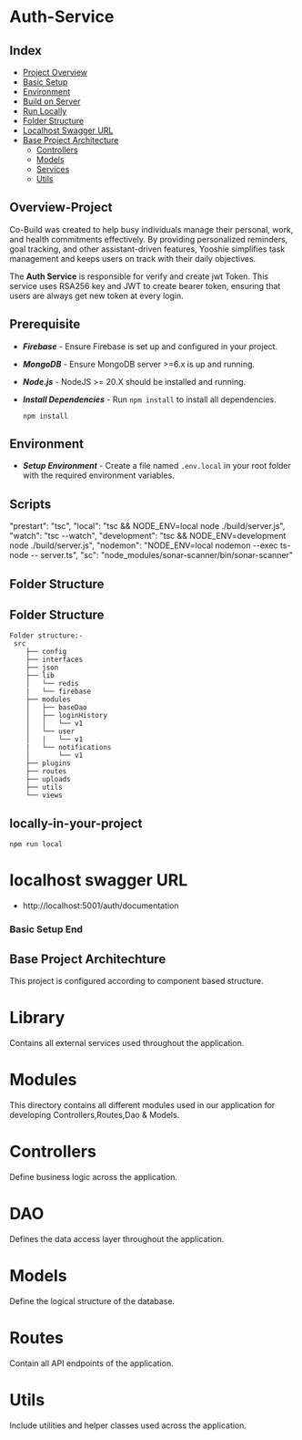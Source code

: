 # Auth-Service

## Index

- [Project Overview](#overview-project)
- [Basic Setup](#prerequisite)
- [Environment](#environment)
- [Build on Server](#scripts)
- [Run Locally](#locally-in-your-project)
- [Folder Structure](#folder-structure)
- [Localhost Swagger URL](#localhost-swagger-url)
- [Base Project Architecture](#base-project-architecture)
  - [Controllers](#controllers)
  - [Models](#models)
  - [Services](#services)
  - [Utils](#utils)

## Overview-Project

Co-Build was created to help busy individuals manage their personal, work, and health commitments effectively. By providing personalized reminders, goal tracking, and other assistant-driven features, Yooshie simplifies task management and keeps users on track with their daily objectives.

The **Auth Service** is responsible for verify and create jwt Token. This service uses RSA256 key and JWT to create bearer token, ensuring that users are always get new token at every login.

## Prerequisite

- **_Firebase_** - Ensure Firebase is set up and configured in your project.
- **_MongoDB_** - Ensure MongoDB server >=6.x is up and running.
- **_Node.js_** - NodeJS >= 20.X should be installed and running.

- **_Install Dependencies_** - Run `npm install` to install all dependencies.
  ```
  npm install
  ```

## Environment

- **_Setup Environment_** - Create a file named `.env.local` in your root folder with the required environment variables.

## Scripts

"prestart": "tsc",
"local": "tsc && NODE_ENV=local node ./build/server.js",
"watch": "tsc --watch",
"development": "tsc && NODE_ENV=development node ./build/server.js",
"nodemon": "NODE_ENV=local nodemon --exec ts-node -- server.ts",
"sc": "node_modules/sonar-scanner/bin/sonar-scanner"

## Folder Structure

## Folder Structure

```
Folder structure:-
 src
    ├── config
    ├── interfaces
    ├── json
    ├── lib
    │   └── redis
    |   └── firebase
    ├── modules
    │   ├── baseDao
    │   ├── loginHistory
    │   │   └── v1
    │   └── user
    │   |   └── v1
    |   └── notifications
    │       └── v1
    ├── plugins
    ├── routes
    ├── uploads
    ├── utils
    └── views
```

## locally-in-your-project

```
npm run local
```

# localhost swagger URL

- http://localhost:5001/auth/documentation

### Basic Setup End

## Base Project Architechture

This project is configured according to component based structure.

# Library

Contains all external services used throughout the application.

# Modules

This directory contains all different modules used in our application for developing Controllers,Routes,Dao & Models.

# Controllers

Define business logic across the application.

# DAO

Defines the data access layer throughout the application.

# Models

Define the logical structure of the database.

# Routes

Contain all API endpoints of the application.

# Utils

Include utilities and helper classes used across the application.
